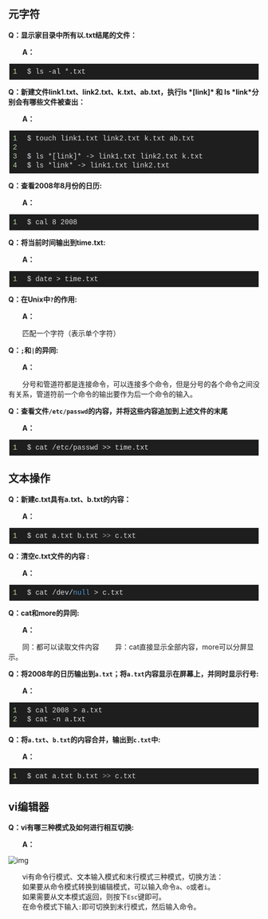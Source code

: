 ## 元字符

**Q：显示家目录中所有以.txt结尾的文件：**

&emsp;&emsp;**A：**

<div class="output_wrapper mdui-center" style="font-size: 16px; color: rgb(62, 62, 62); line-height: 1.6; word-spacing: 0px; letter-spacing: 0px; font-family: 'Helvetica Neue', Helvetica, 'Hiragino Sans GB', 'Microsoft YaHei', Arial, sans-serif; background-image: linear-gradient(90deg, rgba(250, 255, 255, 0.05) 3%, rgba(250, 255, 255, 0) 3%), linear-gradient(360deg, rgba(250, 255, 255, 0.05) 3%, rgba(255, 255, 255, 0) 3%); background-size: 20px 20px; background-position: center center;"><pre style="font-size: inherit; color: inherit; line-height: inherit; margin: 0px; padding: 0px;"><code class="hljs php" style="overflow-wrap: break-word; margin: 0px 2px; line-height: 18px; font-size: 14px; font-weight: normal; word-spacing: 0px; letter-spacing: 0px; font-family: Consolas, Inconsolata, Courier, monospace; border-radius: 0px; overflow-x: auto; padding: 0.5em; background: rgb(30, 30, 30); color: rgb(220, 220, 220); white-space: pre !important; word-wrap: normal !important; word-break: normal !important; overflow: auto !important; display: -webkit-box !important;"><span class="linenum hljs-number" style="font-size: inherit; line-height: inherit; margin: 0px; padding: 0px; color: rgb(184, 215, 163); padding-right: 20px; word-spacing: 0px; word-wrap: inherit !important; word-break: inherit !important;">1</span>$&nbsp;ls&nbsp;-al&nbsp;*.txt<br></code></pre></div>
 

**Q：新建文件link1.txt、link2.txt、k.txt、ab.txt，执行ls \*\[link\]\* 和 ls \*link\*分别会有哪些文件被查出：**

&emsp;&emsp;**A：**

<div class="output_wrapper mdui-center" style="font-size: 16px; color: rgb(62, 62, 62); line-height: 1.6; word-spacing: 0px; letter-spacing: 0px; font-family: 'Helvetica Neue', Helvetica, 'Hiragino Sans GB', 'Microsoft YaHei', Arial, sans-serif; background-image: linear-gradient(90deg, rgba(250, 255, 255, 0.05) 3%, rgba(250, 255, 255, 0) 3%), linear-gradient(360deg, rgba(250, 255, 255, 0.05) 3%, rgba(255, 255, 255, 0) 3%); background-size: 20px 20px; background-position: center center;"><pre style="font-size: inherit; color: inherit; line-height: inherit; margin: 0px; padding: 0px;"><code class="bash language-bash hljs" style="overflow-wrap: break-word; margin: 0px 2px; line-height: 18px; font-size: 14px; font-weight: normal; word-spacing: 0px; letter-spacing: 0px; font-family: Consolas, Inconsolata, Courier, monospace; border-radius: 0px; overflow-x: auto; padding: 0.5em; background: rgb(30, 30, 30); color: rgb(220, 220, 220); white-space: pre !important; word-wrap: normal !important; word-break: normal !important; overflow: auto !important; display: -webkit-box !important;"><span class="linenum hljs-number" style="font-size: inherit; line-height: inherit; margin: 0px; padding: 0px; color: rgb(184, 215, 163); padding-right: 20px; word-spacing: 0px; word-wrap: inherit !important; word-break: inherit !important;">1</span>$&nbsp;touch&nbsp;link1.txt&nbsp;link2.txt&nbsp;k.txt&nbsp;ab.txt<br><span class="linenum hljs-number" style="font-size: inherit; line-height: inherit; margin: 0px; padding: 0px; color: rgb(184, 215, 163); padding-right: 20px; word-spacing: 0px; word-wrap: inherit !important; word-break: inherit !important;">2</span><br><span class="linenum hljs-number" style="font-size: inherit; line-height: inherit; margin: 0px; padding: 0px; color: rgb(184, 215, 163); padding-right: 20px; word-spacing: 0px; word-wrap: inherit !important; word-break: inherit !important;">3</span>$&nbsp;ls&nbsp;*[link]*&nbsp;-&gt;&nbsp;link1.txt&nbsp;link2.txt&nbsp;k.txt<br><span class="linenum hljs-number" style="font-size: inherit; line-height: inherit; margin: 0px; padding: 0px; color: rgb(184, 215, 163); padding-right: 20px; word-spacing: 0px; word-wrap: inherit !important; word-break: inherit !important;">4</span>$&nbsp;ls&nbsp;*link*&nbsp;-&gt;&nbsp;link1.txt&nbsp;link2.txt<br></code></pre></div>

**Q：查看2008年8月份的日历:**

&emsp;&emsp;**A：**

<div class="output_wrapper mdui-center" style="font-size: 16px; color: rgb(62, 62, 62); line-height: 1.6; word-spacing: 0px; letter-spacing: 0px; font-family: 'Helvetica Neue', Helvetica, 'Hiragino Sans GB', 'Microsoft YaHei', Arial, sans-serif; background-image: linear-gradient(90deg, rgba(250, 255, 255, 0.05) 3%, rgba(250, 255, 255, 0) 3%), linear-gradient(360deg, rgba(250, 255, 255, 0.05) 3%, rgba(255, 255, 255, 0) 3%); background-size: 20px 20px; background-position: center center;"><pre style="font-size: inherit; color: inherit; line-height: inherit; margin: 0px; padding: 0px;"><code class="bash language-bash hljs" style="overflow-wrap: break-word; margin: 0px 2px; line-height: 18px; font-size: 14px; font-weight: normal; word-spacing: 0px; letter-spacing: 0px; font-family: Consolas, Inconsolata, Courier, monospace; border-radius: 0px; overflow-x: auto; padding: 0.5em; background: rgb(30, 30, 30); color: rgb(220, 220, 220); white-space: pre !important; word-wrap: normal !important; word-break: normal !important; overflow: auto !important; display: -webkit-box !important;"><span class="linenum hljs-number" style="font-size: inherit; line-height: inherit; margin: 0px; padding: 0px; color: rgb(184, 215, 163); padding-right: 20px; word-spacing: 0px; word-wrap: inherit !important; word-break: inherit !important;">1</span>$&nbsp;cal&nbsp;8&nbsp;2008<br></code></pre></div>

**Q：将当前时间输出到time.txt:**

&emsp;&emsp;**A：**

<div class="output_wrapper mdui-center" style="font-size: 16px; color: rgb(62, 62, 62); line-height: 1.6; word-spacing: 0px; letter-spacing: 0px; font-family: 'Helvetica Neue', Helvetica, 'Hiragino Sans GB', 'Microsoft YaHei', Arial, sans-serif; background-image: linear-gradient(90deg, rgba(250, 255, 255, 0.05) 3%, rgba(250, 255, 255, 0) 3%), linear-gradient(360deg, rgba(250, 255, 255, 0.05) 3%, rgba(255, 255, 255, 0) 3%); background-size: 20px 20px; background-position: center center;"><pre style="font-size: inherit; color: inherit; line-height: inherit; margin: 0px; padding: 0px;"><code class="bash language-bash hljs" style="overflow-wrap: break-word; margin: 0px 2px; line-height: 18px; font-size: 14px; font-weight: normal; word-spacing: 0px; letter-spacing: 0px; font-family: Consolas, Inconsolata, Courier, monospace; border-radius: 0px; overflow-x: auto; padding: 0.5em; background: rgb(30, 30, 30); color: rgb(220, 220, 220); white-space: pre !important; word-wrap: normal !important; word-break: normal !important; overflow: auto !important; display: -webkit-box !important;"><span class="linenum hljs-number" style="font-size: inherit; line-height: inherit; margin: 0px; padding: 0px; color: rgb(184, 215, 163); padding-right: 20px; word-spacing: 0px; word-wrap: inherit !important; word-break: inherit !important;">1</span>$&nbsp;date&nbsp;&gt;&nbsp;time.txt<br></code></pre></div>

**Q：在Unix中`?`的作用:**

&emsp;&emsp;**A：**

&emsp;&emsp;匹配一个字符（表示单个字符）

**Q：`;`和`|`的异同:**

&emsp;&emsp;**A：**

&emsp;&emsp;分号和管道符都是连接命令，可以连接多个命令，但是分号的各个命令之间没有关系，管道符前一个命令的输出要作为后一个命令的输入。
  
**Q：查看文件`/etc/passwd`的内容，并将这些内容追加到上述文件的末尾**

&emsp;&emsp;**A：**

<div class="output_wrapper mdui-center" style="font-size: 16px; color: rgb(62, 62, 62); line-height: 1.6; word-spacing: 0px; letter-spacing: 0px; font-family: 'Helvetica Neue', Helvetica, 'Hiragino Sans GB', 'Microsoft YaHei', Arial, sans-serif; background-image: linear-gradient(90deg, rgba(250, 255, 255, 0.05) 3%, rgba(250, 255, 255, 0) 3%), linear-gradient(360deg, rgba(250, 255, 255, 0.05) 3%, rgba(255, 255, 255, 0) 3%); background-size: 20px 20px; background-position: center center;"><pre style="font-size: inherit; color: inherit; line-height: inherit; margin: 0px; padding: 0px;"><code class="bash language-bash hljs" style="overflow-wrap: break-word; margin: 0px 2px; line-height: 18px; font-size: 14px; font-weight: normal; word-spacing: 0px; letter-spacing: 0px; font-family: Consolas, Inconsolata, Courier, monospace; border-radius: 0px; overflow-x: auto; padding: 0.5em; background: rgb(30, 30, 30); color: rgb(220, 220, 220); white-space: pre !important; word-wrap: normal !important; word-break: normal !important; overflow: auto !important; display: -webkit-box !important;"><span class="linenum hljs-number" style="font-size: inherit; line-height: inherit; margin: 0px; padding: 0px; color: rgb(184, 215, 163); padding-right: 20px; word-spacing: 0px; word-wrap: inherit !important; word-break: inherit !important;">1</span>$&nbsp;cat&nbsp;/etc/passwd&nbsp;&gt;&gt;&nbsp;time.txt<br></code></pre></div>

## 文本操作

**Q：新建c.txt具有a.txt、b.txt的内容：**

&emsp;&emsp;**A：**

<div class="output_wrapper mdui-center" style="font-size: 16px; color: rgb(62, 62, 62); line-height: 1.6; word-spacing: 0px; letter-spacing: 0px; font-family: 'Helvetica Neue', Helvetica, 'Hiragino Sans GB', 'Microsoft YaHei', Arial, sans-serif; background-image: linear-gradient(90deg, rgba(250, 255, 255, 0.05) 3%, rgba(250, 255, 255, 0) 3%), linear-gradient(360deg, rgba(250, 255, 255, 0.05) 3%, rgba(255, 255, 255, 0) 3%); background-size: 20px 20px; background-position: center center;"><pre style="font-size: inherit; color: inherit; line-height: inherit; margin: 0px; padding: 0px;"><code class="hljs ruby" style="overflow-wrap: break-word; margin: 0px 2px; line-height: 18px; font-size: 14px; font-weight: normal; word-spacing: 0px; letter-spacing: 0px; font-family: Consolas, Inconsolata, Courier, monospace; border-radius: 0px; overflow-x: auto; padding: 0.5em; background: rgb(30, 30, 30); color: rgb(220, 220, 220); white-space: pre !important; word-wrap: normal !important; word-break: normal !important; overflow: auto !important; display: -webkit-box !important;"><span class="linenum hljs-number" style="font-size: inherit; line-height: inherit; margin: 0px; padding: 0px; color: rgb(184, 215, 163); padding-right: 20px; word-spacing: 0px; word-wrap: inherit !important; word-break: inherit !important;">1</span>$&nbsp;cat&nbsp;a.txt&nbsp;b.txt&nbsp;<span class="hljs-meta" style="font-size: inherit; line-height: inherit; margin: 0px; padding: 0px; color: rgb(155, 155, 155); word-wrap: inherit !important; word-break: inherit !important;">&gt;&gt;&nbsp;</span>c.txt<br></code></pre></div>

**Q：清空c.txt文件的内容 :**  

&emsp;&emsp;**A：**

<div class="output_wrapper mdui-center" style="font-size: 16px; color: rgb(62, 62, 62); line-height: 1.6; word-spacing: 0px; letter-spacing: 0px; font-family: 'Helvetica Neue', Helvetica, 'Hiragino Sans GB', 'Microsoft YaHei', Arial, sans-serif; background-image: linear-gradient(90deg, rgba(250, 255, 255, 0.05) 3%, rgba(250, 255, 255, 0) 3%), linear-gradient(360deg, rgba(250, 255, 255, 0.05) 3%, rgba(255, 255, 255, 0) 3%); background-size: 20px 20px; background-position: center center;"><pre style="font-size: inherit; color: inherit; line-height: inherit; margin: 0px; padding: 0px;"><code class="hljs php" style="overflow-wrap: break-word; margin: 0px 2px; line-height: 18px; font-size: 14px; font-weight: normal; word-spacing: 0px; letter-spacing: 0px; font-family: Consolas, Inconsolata, Courier, monospace; border-radius: 0px; overflow-x: auto; padding: 0.5em; background: rgb(30, 30, 30); color: rgb(220, 220, 220); white-space: pre !important; word-wrap: normal !important; word-break: normal !important; overflow: auto !important; display: -webkit-box !important;"><span class="linenum hljs-number" style="font-size: inherit; line-height: inherit; margin: 0px; padding: 0px; color: rgb(184, 215, 163); padding-right: 20px; word-spacing: 0px; word-wrap: inherit !important; word-break: inherit !important;">1</span>$&nbsp;cat&nbsp;/dev/<span class="hljs-keyword" style="font-size: inherit; line-height: inherit; margin: 0px; padding: 0px; color: rgb(86, 156, 214); word-wrap: inherit !important; word-break: inherit !important;">null</span>&nbsp;&gt;&nbsp;c.txt<br></code></pre></div>

**Q：cat和more的异同:**

&emsp;&emsp;**A：**

&emsp;&emsp;同：都可以读取文件内容
&emsp;&emsp;异：cat直接显示全部内容，more可以分屏显示。

**Q：将2008年的日历输出到`a.txt`；将`a.txt`内容显示在屏幕上，并同时显示行号:**

&emsp;&emsp;**A：**

<div class="output_wrapper mdui-center" style="font-size: 16px; color: rgb(62, 62, 62); line-height: 1.6; word-spacing: 0px; letter-spacing: 0px; font-family: 'Helvetica Neue', Helvetica, 'Hiragino Sans GB', 'Microsoft YaHei', Arial, sans-serif; background-image: linear-gradient(90deg, rgba(250, 255, 255, 0.05) 3%, rgba(250, 255, 255, 0) 3%), linear-gradient(360deg, rgba(250, 255, 255, 0.05) 3%, rgba(255, 255, 255, 0) 3%); background-size: 20px 20px; background-position: center center;"><pre style="font-size: inherit; color: inherit; line-height: inherit; margin: 0px; padding: 0px;"><code class="hljs php" style="overflow-wrap: break-word; margin: 0px 2px; line-height: 18px; font-size: 14px; font-weight: normal; word-spacing: 0px; letter-spacing: 0px; font-family: Consolas, Inconsolata, Courier, monospace; border-radius: 0px; overflow-x: auto; padding: 0.5em; background: rgb(30, 30, 30); color: rgb(220, 220, 220); white-space: pre !important; word-wrap: normal !important; word-break: normal !important; overflow: auto !important; display: -webkit-box !important;"><span class="linenum hljs-number" style="font-size: inherit; line-height: inherit; margin: 0px; padding: 0px; color: rgb(184, 215, 163); padding-right: 20px; word-spacing: 0px; word-wrap: inherit !important; word-break: inherit !important;">1</span>$&nbsp;cal&nbsp;2008&nbsp;&gt;&nbsp;a.txt<br><span class="linenum hljs-number" style="font-size: inherit; line-height: inherit; margin: 0px; padding: 0px; color: rgb(184, 215, 163); padding-right: 20px; word-spacing: 0px; word-wrap: inherit !important; word-break: inherit !important;">2</span>$&nbsp;cat&nbsp;-n&nbsp;a.txt<br></code></pre></div>

**Q：将`a.txt`、`b.txt`的内容合并，输出到`c.txt`中:**

&emsp;&emsp;**A：**

<div class="output_wrapper mdui-center" style="font-size: 16px; color: rgb(62, 62, 62); line-height: 1.6; word-spacing: 0px; letter-spacing: 0px; font-family: 'Helvetica Neue', Helvetica, 'Hiragino Sans GB', 'Microsoft YaHei', Arial, sans-serif; background-image: linear-gradient(90deg, rgba(250, 255, 255, 0.05) 3%, rgba(250, 255, 255, 0) 3%), linear-gradient(360deg, rgba(250, 255, 255, 0.05) 3%, rgba(255, 255, 255, 0) 3%); background-size: 20px 20px; background-position: center center;"><pre style="font-size: inherit; color: inherit; line-height: inherit; margin: 0px; padding: 0px;"><code class="hljs ruby" style="overflow-wrap: break-word; margin: 0px 2px; line-height: 18px; font-size: 14px; font-weight: normal; word-spacing: 0px; letter-spacing: 0px; font-family: Consolas, Inconsolata, Courier, monospace; border-radius: 0px; overflow-x: auto; padding: 0.5em; background: rgb(30, 30, 30); color: rgb(220, 220, 220); white-space: pre !important; word-wrap: normal !important; word-break: normal !important; overflow: auto !important; display: -webkit-box !important;"><span class="linenum hljs-number" style="font-size: inherit; line-height: inherit; margin: 0px; padding: 0px; color: rgb(184, 215, 163); padding-right: 20px; word-spacing: 0px; word-wrap: inherit !important; word-break: inherit !important;">1</span>$&nbsp;cat&nbsp;a.txt&nbsp;b.txt&nbsp;<span class="hljs-meta" style="font-size: inherit; line-height: inherit; margin: 0px; padding: 0px; color: rgb(155, 155, 155); word-wrap: inherit !important; word-break: inherit !important;">&gt;&gt;&nbsp;</span>c.txt<br></code></pre></div>

## vi编辑器

**Q：vi有哪三种模式及如何进行相互切换:**

&emsp;&emsp;**A：**

![img](https://i.loli.net/2019/09/14/MlNIHRgrOedAumf.png)

&emsp;&emsp;vi有命令行模式、文本输入模式和末行模式三种模式，切换方法：  
&emsp;&emsp;如果要从命令模式转换到编辑模式，可以输入命令`a`、`o`或者`i`。  
&emsp;&emsp;如果需要从文本模式返回，则按下`Esc`键即可。  
&emsp;&emsp;在命令模式下输入`:`即可切换到末行模式，然后输入命令。
